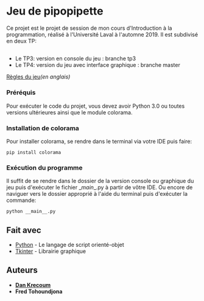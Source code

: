 # Jeu de pipopipette

Ce projet est le projet de session de mon cours d'Introduction à la programmation, réalisé à l'Université Laval à l'automne 2019.
Il est subdivisé en deux TP:
##
* Le TP3: version en console du jeu : branche tp3
* Le TP4: version du jeu avec interface graphique : branche master

[Règles du jeu](https://en.wikipedia.org/wiki/Dots_and_Boxes)*(en anglais)*


### Préréquis

Pour exécuter le code du projet, vous devez avoir Python 3.0 ou toutes versions ultérieures ainsi que le module colorama.

### Installation de colorama

Pour installer colorama, se rendre dans le terminal via votre IDE puis faire:

```
pip install colorama
```

### Exécution du programme

Il suffit de se rendre dans le dossier de la version console ou graphique du jeu puis d'exécuter le fichier \__main__.py à partir de vôtre IDE. 
Ou encore de naviguer vers le dossier approprié à l'aide du terminal puis d'exécuter la commande:

```
python __main__.py
```

## Fait avec

* [Python](https://www.python.org/) - Le langage de script orienté-objet
* [Tkinter](https://wiki.python.org/moin/TkInter/) - Librairie graphique


## Auteurs

* [**Dan Krecoum**](https://github.com/dankrecoum)
* **Fred Tohoundjona**
